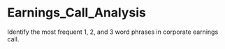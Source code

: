 # Earnings_Call_Analysis
Identify the most frequent 1, 2, and 3 word phrases in corporate earnings call.

